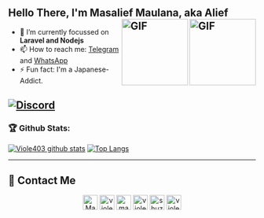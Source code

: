 ## Hello There, I'm Masalief Maulana, aka Alief <br><img align="right" alt="GIF" height="135px" src="https://media0.giphy.com/media/8vHVIUaroksRmPQNei/giphy.gif" /><img align="right" alt="GIF" height="135px" src="https://24.media.tumblr.com/ceb6634f80ee576d89447a600d7e1bbc/tumblr_mlep8vEtSp1sor55qo1_400.gif" />

- 🌱 I’m currently focussed on **Laravel and Nodejs**
- 📫 How to reach me: [Telegram](https://telegram.me/Yuzusa) and [WhatsApp](https://api.whatsapp.com/send?phone=6285156217662)
- ⚡ Fun fact: I'm a Japanese-Addict.

[![Discord](https://discord.c99.nl/widget/theme-3/541511417661095968.png)](http://discord.com/users/541511417661095968)
---

### 🏆 Github Stats:

[![Viole403 github stats](https://github-readme-stats.vercel.app/api?username=Viole403&title_color=333&text_color=777&show_icons=true&icon_color=333&hide_border=true&count_private=true&include_all_commits=true)](https://github.com/Viole403)
[![Top Langs](https://github-readme-stats.vercel.app/api/top-langs/?username=Viole403&layout=compact)](https://github.com/Viole403)

---


## 👋 Contact Me

<p align="center">
<a href="mailto:m.maulana.fb26@gmail.com" target="blank"><img align="center" src="https://cdn.jsdelivr.net/npm/simple-icons@3.0.1/icons/gmail.svg" alt="Masalief Maulana" height="30" width="30" /></a>
<a href="https://twitter.com/viole403" target="blank"><img align="center" src="https://cdn.jsdelivr.net/npm/simple-icons@3.0.1/icons/twitter.svg" alt="viole403" height="30" width="30" /></a>
<a href="https://linkedin.com/in/masalief-maulana" target="blank"><img align="center" src="https://cdn.jsdelivr.net/npm/simple-icons@3.0.1/icons/linkedin.svg" alt="masalief-maulana" height="30" width="30" /></a>
<a href="https://fb.com/viole403" target="blank"><img align="center" src="https://cdn.jsdelivr.net/npm/simple-icons@3.0.1/icons/facebook.svg" alt="viole403" height="30" width="30" /></a>
<a href="https://instagram.com/shuzusa_" target="blank"><img align="center" src="https://cdn.jsdelivr.net/npm/simple-icons@3.0.1/icons/instagram.svg" alt="shuzusa_" height="30" width="30" /></a>
<a href="https://t.me/Viole403" target="blank"><img align="center" src="https://cdn.jsdelivr.net/npm/simple-icons@3.0.1/icons/telegram.svg" alt="viole403" height="30" width="30" /></a>
</p>
